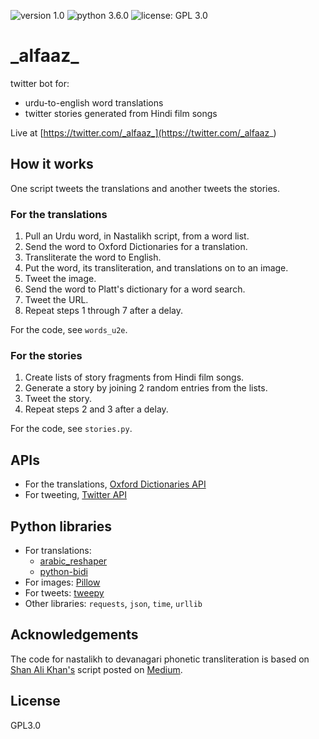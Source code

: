 ![version 1.0](https://img.shields.io/badge/version-1.0-green.svg)  ![python 3.6.0](https://img.shields.io/badge/python-3.6.0-blue.svg)  ![license: GPL 3.0](https://img.shields.io/badge/license-GPL%203.0-lightgrey.svg)  

# \_alfaaz\_

twitter bot for:

- urdu-to-english word translations
- twitter stories generated from Hindi film songs

Live at [https://twitter.com/_alfaaz_](https://twitter.com/_alfaaz_)

## How it works

One script tweets the translations and another tweets the stories.

### For the translations

1. Pull an Urdu word, in Nastalikh script, from a word list.
2. Send the word to Oxford Dictionaries for a translation.
3. Transliterate the word to English.
4. Put the word, its transliteration, and translations on to an image.
5. Tweet the image.
6. Send the word to Platt's dictionary for a word search.
7. Tweet the URL.
8. Repeat steps 1 through 7 after a delay.

For the code, see `words_u2e`.

### For the stories

1. Create lists of story fragments from Hindi film songs.
2. Generate a story by joining 2 random entries from the lists.
3. Tweet the story.
4. Repeat steps 2 and 3 after a delay.

For the code, see `stories.py`.

## APIs

- For the translations, [Oxford Dictionaries API](https://developer.oxforddictionaries.com/documentation)
- For tweeting, [Twitter API](https://dev.twitter.com/rest/public)

## Python libraries

- For translations:
  - [arabic_reshaper](http://mpcabd.xyz/python-arabic-text-reshaper/)
  - [python-bidi](https://pypi.python.org/pypi/python-bidi)
- For images: [Pillow](https://pypi.python.org/pypi/Pillow/)
- For tweets: [tweepy](http://docs.tweepy.org/en/v3.5.0/index.html)
- Other libraries: `requests`, `json`, `time`, `urllib` 

## Acknowledgements

The code for nastalikh to devanagari phonetic transliteration is based on [Shan Ali Khan's](https://twitter.com/itsShanKhan) script posted on [Medium](https://medium.com/@itsShanKhan/transliterate-urdu-to-roman-urdu-in-python-614953b1a4d5).

## License

GPL3.0
